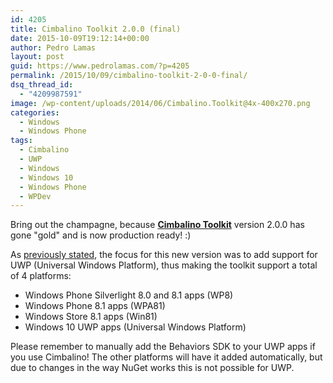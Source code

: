 ```yaml
---
id: 4205
title: Cimbalino Toolkit 2.0.0 (final)
date: 2015-10-09T19:12:14+00:00
author: Pedro Lamas
layout: post
guid: https://www.pedrolamas.com/?p=4205
permalink: /2015/10/09/cimbalino-toolkit-2-0-0-final/
dsq_thread_id:
  - "4209987591"
image: /wp-content/uploads/2014/06/Cimbalino.Toolkit@4x-400x270.png
categories:
  - Windows
  - Windows Phone
tags:
  - Cimbalino
  - UWP
  - Windows
  - Windows 10
  - Windows Phone
  - WPDev
---
```

Bring out the champagne, because [**Cimbalino Toolkit**](http://cimbalino.org/) version 2.0.0 has gone "gold" and is now production ready! :)

As [previously stated](https://www.pedrolamas.com/2015/07/31/cimbalino-toolkit-2-0-0-beta1/), the focus for this new version was to add support for UWP (Universal Windows Platform), thus making the toolkit support a total of 4 platforms:

 * Windows Phone Silverlight 8.0 and 8.1 apps (WP8)
 * Windows Phone 8.1 apps (WPA81)
 * Windows Store 8.1 apps (Win81)
 * Windows 10 UWP apps (Universal Windows Platform)

Please remember to manually add the Behaviors SDK to your UWP apps if you use Cimbalino! The other platforms will have it added automatically, but due to changes in the way NuGet works this is not possible for UWP.
